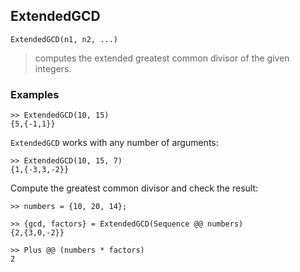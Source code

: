## ExtendedGCD

```
ExtendedGCD(n1, n2, ...)
```

> computes the extended greatest common divisor of the given integers. 

### Examples

``` 
>> ExtendedGCD(10, 15)
{5,{-1,1}}
``` 

`ExtendedGCD` works with any number of arguments:
``` 
>> ExtendedGCD(10, 15, 7)
{1,{-3,3,-2}}
``` 

Compute the greatest common divisor and check the result:
``` 
>> numbers = {10, 20, 14};

>> {gcd, factors} = ExtendedGCD(Sequence @@ numbers)
{2,{3,0,-2}}

>> Plus @@ (numbers * factors)
2
``` 

